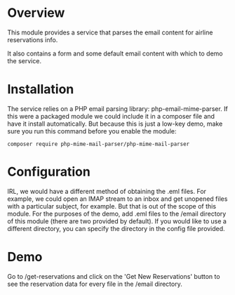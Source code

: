 Overview
========
This module provides a service that parses the email content for airline reservations info.

It also contains a form and some default email content with which to demo the service.

Installation
========

The service relies on a PHP email parsing library: php-email-mime-parser. If this were a packaged module we could include it in a composer file and have it
install automatically. But because this is just a low-key demo, make sure you run this command before you enable the module:

```
composer require php-mime-mail-parser/php-mime-mail-parser
```

Configuration
========

IRL, we would have a different method of obtaining the .eml files. For example,
we could open an IMAP stream to an inbox and get unopened files with a particular subject,
for example. But that is out of the scope of this module. For the purposes of the demo,
add .eml files to the /email directory of this module (there are two provided by default).
If you would like to use a different directory, you can specify the directory in the config file provided.


Demo
========

Go to /get-reservations and click on the 'Get New Reservations' button to see the reservation data
for every file in the /email directory.
